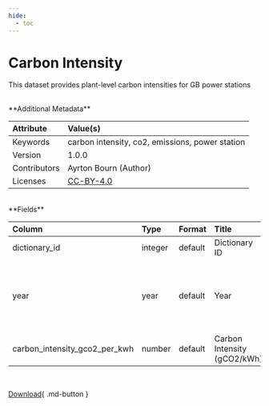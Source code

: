 ```yaml
---
hide:
  - toc
---
```


# Carbon Intensity



This dataset provides plant-level carbon intensities for GB power stations

<br>
**Additional Metadata**

| Attribute    | Value(s)                                                  |
|:-------------|:----------------------------------------------------------|
| Keywords     | carbon intensity, co2, emissions, power station           |
| Version      | 1.0.0                                                     |
| Contributors | Ayrton Bourn (Author)                                     |
| Licenses     | [CC-BY-4.0](https://creativecommons.org/licenses/by/4.0/) |








<br>
**Fields**

| Column                        | Type    | Format   | Title                       | Description                                                    |
|:------------------------------|:--------|:---------|:----------------------------|:---------------------------------------------------------------|
| dictionary_id                 | integer | default  | Dictionary ID               | Dictionary ID                                                  |
| year                          | year    | default  | Year                        | The year during which the carbon intensity has been calculated |
| carbon_intensity_gco2_per_kwh | number  | default  | Carbon Intensity (gCO2/kWh) | -                                                              |

<br>

[Download](https://osuked.github.io/Power-Station-Dictionary/attribute_sources/carbon-intensity/plant_carbon_intensity.csv){ .md-button }

<br>

